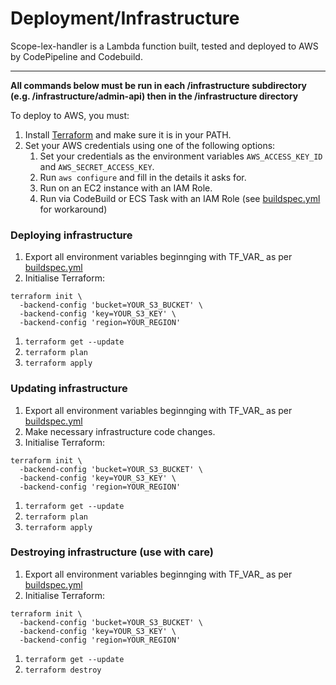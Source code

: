# Deployment/Infrastructure

Scope-lex-handler is a Lambda function built, tested and deployed to AWS by CodePipeline and Codebuild.

---

**All commands below must be run in each /infrastructure subdirectory (e.g. /infrastructure/admin-api) then in the /infrastructure directory**

To deploy to AWS, you must:

1. Install [Terraform](https://www.terraform.io/) and make sure it is in your PATH.
1. Set your AWS credentials using one of the following options:
   1. Set your credentials as the environment variables `AWS_ACCESS_KEY_ID` and `AWS_SECRET_ACCESS_KEY`.
   1. Run `aws configure` and fill in the details it asks for.
   1. Run on an EC2 instance with an IAM Role.
   1. Run via CodeBuild or ECS Task with an IAM Role (see [buildspec.yml](../buildspec.yml) for workaround)

### Deploying infrastructure

1. Export all environment variables beginnging with TF_VAR_ as per [buildspec.yml](../buildspec.yml)
1. Initialise Terraform:
```
terraform init \
  -backend-config 'bucket=YOUR_S3_BUCKET' \
  -backend-config 'key=YOUR_S3_KEY' \
  -backend-config 'region=YOUR_REGION'
```
1. `terraform get --update`
1. `terraform plan`
1. `terraform apply`

### Updating infrastructure

1. Export all environment variables beginnging with TF_VAR_ as per [buildspec.yml](../buildspec.yml)
1. Make necessary infrastructure code changes.
1. Initialise Terraform:
```
terraform init \
  -backend-config 'bucket=YOUR_S3_BUCKET' \
  -backend-config 'key=YOUR_S3_KEY' \
  -backend-config 'region=YOUR_REGION'
```
1. `terraform get --update`
1. `terraform plan`
1. `terraform apply`

### Destroying infrastructure (use with care)

1. Export all environment variables beginnging with TF_VAR_ as per [buildspec.yml](../buildspec.yml)
1. Initialise Terraform:
```
terraform init \
  -backend-config 'bucket=YOUR_S3_BUCKET' \
  -backend-config 'key=YOUR_S3_KEY' \
  -backend-config 'region=YOUR_REGION'
```
1. `terraform get --update`
1. `terraform destroy`
